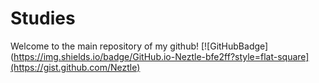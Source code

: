 # Studies

Welcome to the main repository of my github! [![GitHubBadge](https://img.shields.io/badge/GitHub.io-Neztle-bfe2ff?style=flat-square](https://gist.github.com/Neztle)
